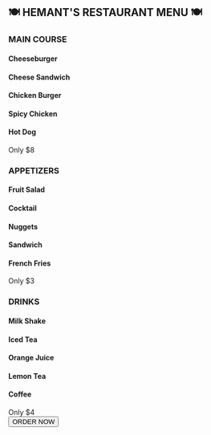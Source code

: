 <!DOCTYPE html>
<html lang="en">
<head>
  <meta charset="UTF-8">
  <title>Hemant's Restaurant Menu</title>
   <link rel="stylesheet" href="path/to/your/hemant.css">
</head>
<body>

  <h2>🍽️ HEMANT'S RESTAURANT MENU 🍽️</h2>

  <div class="menu-section">
    <h3>MAIN COURSE</h3>
    <h4>Cheeseburger</h4>
    <h4>Cheese Sandwich</h4>
    <h4>Chicken Burger</h4>
    <h4>Spicy Chicken</h4>
    <h4>Hot Dog</h4>
    <div class="price">Only $8</div>
  </div>

  <div class="menu-section">
    <h3>APPETIZERS</h3>
    <h4>Fruit Salad</h4>
    <h4>Cocktail</h4>
    <h4>Nuggets</h4>
    <h4>Sandwich</h4>
    <h4>French Fries</h4>
    <div class="price">Only $3</div>
  </div>

  <div class="menu-section">
    <h3>DRINKS</h3>
    <h4>Milk Shake</h4>
    <h4>Iced Tea</h4>
    <h4>Orange Juice</h4>
    <h4>Lemon Tea</h4>
    <h4>Coffee</h4>
    <div class="price">Only $4</div>
  </div>

  <div class="order-now">
    <button>ORDER NOW</button>
  </div>

</body>
</html>